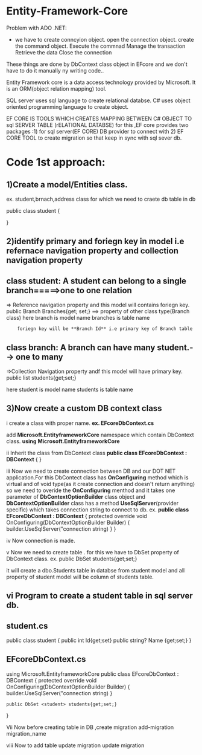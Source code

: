 # Entity-Framework-Core

Problem with ADO .NET:
- we have to create conncyion object.
  open the connection object.
  create the command object.
  Execute the commnad 
  Manage the transaction 
  Retrieve the data
  Close the connection

These things are done by DbContext class object in EFcore and we don't have to do it manually ny writing code..

Entity Framework  core is  a data access technology provided by Microsoft.
It is an ORM(object relation mapping) tool.

SQL server uses sql  language to create relational databse.
C# uses object oriented programming language to create object.

EF CORE IS TOOLS WHICH CREATES MAPPING BETWEEN C# OBJECT TO sql SERVER TABLE (rELATIONAL DATABSE)
for this ,EF core provides two packages :1) for sql server(EF CORE) DB provider to connect with 2) EF CORE TOOL to create migration so that keep in sync with sql sever db.

Code 1st approach:
========================
1)Create a model/Entities class.
-----------------------
ex. student,brnach,address class for which we need to craete db table in db

public class student
{
  
}

2)identify primary and foriegn key in model i.e refernace navigation property and collection navigation property
-------------------------------

  class student:
  A student can belong to a single branch=====>one to one relation
  -------------
  => Reference navigation property and this model will contains foriegn key.
  public  Branch Branches{get; set;} ==> property of other class type(Branch class)
    here branch is model name
        branches is table name

        foriegn key will be **Branch Id** i.e primary key of Branch table

class branch:
  A branch can have many student.--> one to many
  -----------
  =>Collection Navigation property andf this model will have primary key.
  public list<student> students{get;set;}

  here student is model name
      students is table name
      
3)Now create a custom DB context class
-----------------
i create a class with proper name.
**ex. EFcoreDbContext.cs**

add **Microsoft.EntityframeworkCore** namespace  which contain DbContext class.
**using Microsoft.EntityframeworkCore**

ii Inherit the class from DbContext class
**public class EFcoreDbContext : DBContext**
{
}

iii Now we need to create connection between DB and our DOT NET application.For this DbContect class has **OnConfiguring** method which is virtual and of void type(as it create connection and doesn't return anything) so we need to overide the **OnConfiguring** menthod and it takes one parameter of **DbContextOptionBuilder** class object and **DbContextOptionBuilder** class has a method **UseSqlServer**(provider specific) which takes connection string to connect to db.
ex.
**public class EFcoreDbContext : DBContext**
{
    protected override void OnConfiguring(DbContextOptionBuilder Builder)
    {
        builder.UseSqlServer("connection string)
    }
}

iv Now connection is made.

v Now we need to create  table .
for this we have to DbSet property of DbContext class.
ex. public DbSet <student> students{get;set;}

it will create a dbo.Students table in databse from student model and all property of student model will be column of students table.


vi Program to create a student table in sql server db.
----------------------------------------------------
student.cs
-------------

public class student
{
   public int Id{get;set}
   public string? Name {get;set;}
}

EFcoreDbContext.cs
-----------------
using Microsoft.EntityframeworkCore
public class EFcoreDbContext : DBContext
{
    protected override void OnConfiguring(DbContextOptionBuilder Builder)
    {
        builder.UseSqlServer("connection string)
    }

    public DbSet <student> students{get;set;}
}

Vii Now before creating table in DB ,create migration
        add-migration migration_name

viii Now to add table update migration 
        update migration

  



      


  
